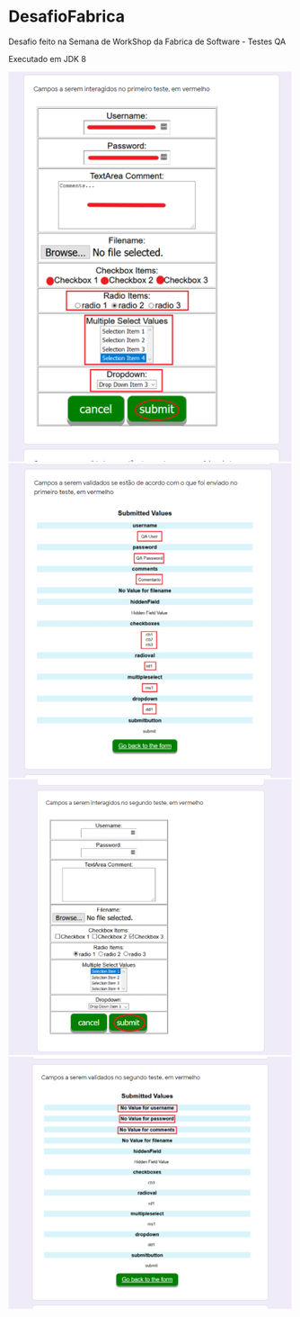 # DesafioFabrica
Desafio feito na Semana de WorkShop da Fabrica de Software - Testes QA

Executado em JDK 8 

<img src=".idea/screenshot/Screenshot_1.png" alt="Image 1"/>

<img src=".idea/screenshot/Screenshot_2.png" alt="Image 2"/>

<img src=".idea/screenshot/Screenshot_3.png" alt="Image 3"/>

<img src=".idea/screenshot/Screenshot_4.png" alt="Image 4"/>
